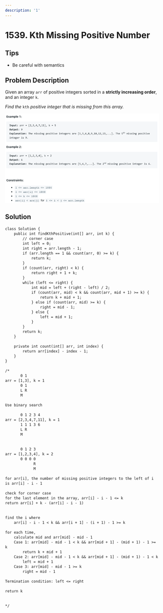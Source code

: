 ```yaml
---
description: '1'
---
```


# 1539. Kth Missing Positive Number

## Tips

* Be careful with semantics

## Problem Description

Given an array `arr` of positive integers sorted in a **strictly increasing order**, and an integer `k`.

_Find the_ `kth` _positive integer that is missing from this array._  


![](../.gitbook/assets/image%20%287%29.png)

## Solution

```text
class Solution {
    public int findKthPositive(int[] arr, int k) {
        // corner case
        int left = 0;
        int right = arr.length - 1;
        if (arr.length == 1 && count(arr, 0) >= k) {
            return k;
        }
        if (count(arr, right) < k) {
            return right + 1 + k;
        }
        while (left <= right) {
            int mid = left + (right - left) / 2;
            if (count(arr, mid) < k && count(arr, mid + 1) >= k) {
                return k + mid + 1;
            } else if (count(arr, mid) >= k) {
                right = mid - 1;
            } else {
                left = mid + 1;
            }
        }
        return k;
    }
    
    private int count(int[] arr, int index) {
        return arr[index] - index - 1;
    }
}

/*
       0 1
arr = [1,3], k = 1
       0 1
       L R
       M

Use binary search

       0 1 2 3 4
arr = [2,3,4,7,11], k = 1
       1 1 1 3 6
       L R
       M


       0 1 2 3
arr = [1,2,3,4], k = 2
       0 0 0 0
             R
             M

for arr[i], the number of missing positive integers to the left of i is arr[i] - i - 1

check for corner case
for the last element in the array, arr[i] - i - 1 <= k
return arr[i] + k - (arr[i] - i - 1)


find the i where
    arr[i] - i - 1 < k && arr[i + 1] - (i + 1) - 1 >= k

for each time,
    calculate mid and arr[mid] - mid - 1
    Case 1: arr[mid] - mid - 1 < k && arr[mid + 1] - (mid + 1) - 1 >= k
        return k + mid + 1
    Case 2: arr[mid] - mid - 1 < k && arr[mid + 1] - (mid + 1) - 1 < k
        left = mid + 1
    Case 3: arr[mid] - mid - 1 >= k
        right = mid - 1

Termination condition: left <= right

return k


*/
```

